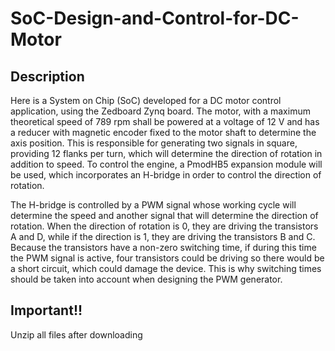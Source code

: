 # SoC-Design-and-Control-for-DC-Motor

## Description

Here is a System on Chip (SoC) developed for a DC motor control application, using the Zedboard Zynq board. 
The motor, with a maximum theoretical speed of 789 rpm shall be powered at a voltage of 12 V and has a reducer with magnetic encoder fixed to the motor shaft to determine the axis position. 
This is responsible for generating two signals in square, providing 12 flanks per turn, which will determine the direction of rotation in addition to speed. 
To control the engine, a PmodHB5 expansion module will be used, which incorporates an H-bridge in order to control the direction of rotation. 

The H-bridge is controlled by a PWM signal whose working cycle will determine the speed and another signal that will determine the direction of rotation. 
When the direction of rotation is 0, they are driving the transistors A and D, while if the direction is 1, they are driving the transistors B and C. 
Because the transistors have a non-zero switching time, if during this time the PWM signal is active, four transistors could be driving so there would be a short circuit, which could damage the device. 
This is why switching times should be taken into account when designing the PWM generator.

## Important!!

Unzip all files after downloading
